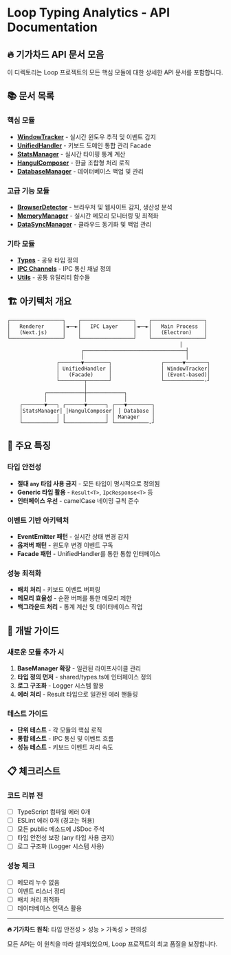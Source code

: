# Loop Typing Analytics - API Documentation

## 🔥 기가차드 API 문서 모음

이 디렉토리는 Loop 프로젝트의 모든 핵심 모듈에 대한 상세한 API 문서를 포함합니다.

## 📚 문서 목록

### 핵심 모듈
- **[WindowTracker](./window-tracker.md)** - 실시간 윈도우 추적 및 이벤트 감지
- **[UnifiedHandler](./unified-handler.md)** - 키보드 도메인 통합 관리 Facade
- **[StatsManager](./stats-manager.md)** - 실시간 타이핑 통계 계산
- **[HangulComposer](./hangul-composer.md)** - 한글 조합형 처리 로직
- **[DatabaseManager](./database-manager.md)** - 데이터베이스 백업 및 관리

### 고급 기능 모듈
- **[BrowserDetector](./browser-detector.md)** - 브라우저 및 웹사이트 감지, 생산성 분석
- **[MemoryManager](./memory-manager.md)** - 실시간 메모리 모니터링 및 최적화
- **[DataSyncManager](./data-sync-manager.md)** - 클라우드 동기화 및 백업 관리

### 기타 모듈
- **[Types](./types.md)** - 공유 타입 정의
- **[IPC Channels](./ipc-channels.md)** - IPC 통신 채널 정의
- **[Utils](./utils.md)** - 공통 유틸리티 함수들

## 🏗️ 아키텍처 개요

```
┌─────────────────┐    ┌─────────────────┐    ┌─────────────────┐
│   Renderer      │◄──►│   IPC Layer     │◄──►│   Main Process  │
│   (Next.js)     │    │                 │    │   (Electron)    │
└─────────────────┘    └─────────────────┘    └─────────────────┘
                                                        │
                        ┌─────────────────────────────────┤
                        │                                 │
                ┌───────▼────────┐                ┌──────▼───────┐
                │ UnifiedHandler │                │ WindowTracker│
                │   (Facade)     │                │ (Event-based)│
                └────────┬───────┘                └─────────────-┘
                         │
            ┌────────────┼────────────┐
            │            │            │
    ┌───────▼───┐ ┌──────▼──────┐ ┌───▼────────┐
    │StatsManager│ │HangulComposer│ │ Database │
    │           │ │             │ │ Manager    │
    └───────────┘ └─────────────┘ └───────────-┘
```

## 🎯 주요 특징

### 타입 안전성
- **절대 `any` 타입 사용 금지** - 모든 타입이 명시적으로 정의됨
- **Generic 타입 활용** - `Result<T>`, `IpcResponse<T>` 등
- **인터페이스 우선** - camelCase 네이밍 규칙 준수

### 이벤트 기반 아키텍처
- **EventEmitter 패턴** - 실시간 상태 변경 감지
- **옵저버 패턴** - 윈도우 변경 이벤트 구독
- **Facade 패턴** - UnifiedHandler를 통한 통합 인터페이스

### 성능 최적화
- **배치 처리** - 키보드 이벤트 버퍼링
- **메모리 효율성** - 순환 버퍼를 통한 메모리 제한
- **백그라운드 처리** - 통계 계산 및 데이터베이스 작업

## 🔧 개발 가이드

### 새로운 모듈 추가 시
1. **BaseManager 확장** - 일관된 라이프사이클 관리
2. **타입 정의 먼저** - shared/types.ts에 인터페이스 정의
3. **로그 구조화** - Logger 시스템 활용
4. **에러 처리** - Result<T> 타입으로 일관된 에러 핸들링

### 테스트 가이드
- **단위 테스트** - 각 모듈의 핵심 로직
- **통합 테스트** - IPC 통신 및 이벤트 흐름
- **성능 테스트** - 키보드 이벤트 처리 속도

## 📋 체크리스트

### 코드 리뷰 전
- [ ] TypeScript 컴파일 에러 0개
- [ ] ESLint 에러 0개 (경고는 허용)
- [ ] 모든 public 메소드에 JSDoc 주석
- [ ] 타입 안전성 보장 (any 타입 사용 금지)
- [ ] 로그 구조화 (Logger 시스템 사용)

### 성능 체크
- [ ] 메모리 누수 없음
- [ ] 이벤트 리스너 정리
- [ ] 배치 처리 최적화
- [ ] 데이터베이스 인덱스 활용

---

**🔥 기가차드 원칙**: 타입 안전성 > 성능 > 가독성 > 편의성

모든 API는 이 원칙을 따라 설계되었으며, Loop 프로젝트의 최고 품질을 보장합니다.
